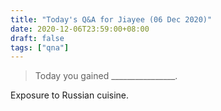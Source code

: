 ```yaml
---
title: "Today's Q&A for Jiayee (06 Dec 2020)"
date: 2020-12-06T23:59:00+08:00
draft: false
tags: ["qna"]
---
```

> Today you gained ________________.

Exposure to Russian cuisine.
